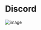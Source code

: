 # Discord
![image](https://user-images.githubusercontent.com/102842068/225008426-e328af00-74bd-4ea6-b108-6156cf10e602.png)

